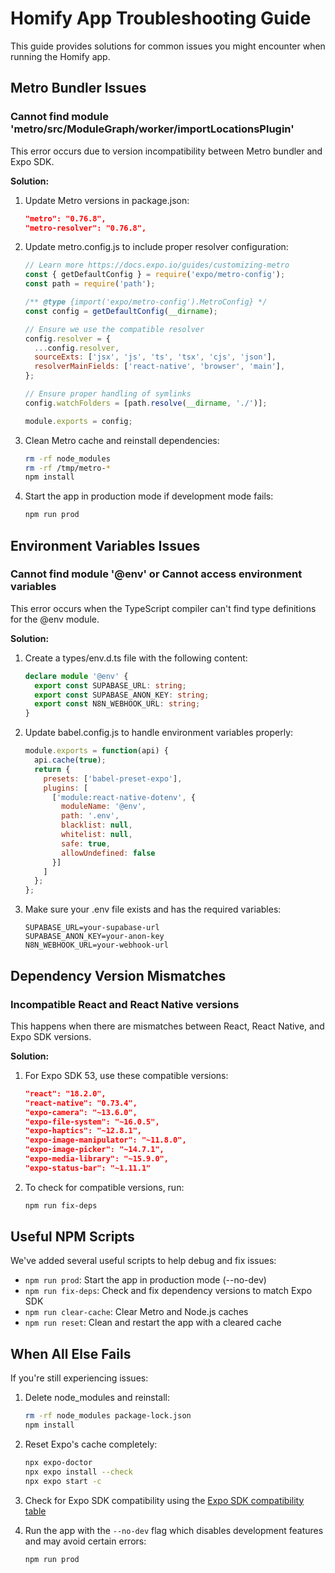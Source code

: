 # Homify App Troubleshooting Guide

This guide provides solutions for common issues you might encounter when running the Homify app.

## Metro Bundler Issues

### Cannot find module 'metro/src/ModuleGraph/worker/importLocationsPlugin'

This error occurs due to version incompatibility between Metro bundler and Expo SDK.

**Solution:**
1. Update Metro versions in package.json:
   ```json
   "metro": "0.76.8",
   "metro-resolver": "0.76.8",
   ```

2. Update metro.config.js to include proper resolver configuration:
   ```javascript
   // Learn more https://docs.expo.io/guides/customizing-metro
   const { getDefaultConfig } = require('expo/metro-config');
   const path = require('path');

   /** @type {import('expo/metro-config').MetroConfig} */
   const config = getDefaultConfig(__dirname);

   // Ensure we use the compatible resolver
   config.resolver = {
     ...config.resolver,
     sourceExts: ['jsx', 'js', 'ts', 'tsx', 'cjs', 'json'],
     resolverMainFields: ['react-native', 'browser', 'main'],
   };

   // Ensure proper handling of symlinks
   config.watchFolders = [path.resolve(__dirname, './')];

   module.exports = config;
   ```

3. Clean Metro cache and reinstall dependencies:
   ```bash
   rm -rf node_modules
   rm -rf /tmp/metro-*
   npm install
   ```

4. Start the app in production mode if development mode fails:
   ```bash
   npm run prod
   ```

## Environment Variables Issues

### Cannot find module '@env' or Cannot access environment variables

This error occurs when the TypeScript compiler can't find type definitions for the @env module.

**Solution:**
1. Create a types/env.d.ts file with the following content:
   ```typescript
   declare module '@env' {
     export const SUPABASE_URL: string;
     export const SUPABASE_ANON_KEY: string;
     export const N8N_WEBHOOK_URL: string;
   }
   ```

2. Update babel.config.js to handle environment variables properly:
   ```javascript
   module.exports = function(api) {
     api.cache(true);
     return {
       presets: ['babel-preset-expo'],
       plugins: [
         ['module:react-native-dotenv', {
           moduleName: '@env',
           path: '.env',
           blacklist: null,
           whitelist: null,
           safe: true,
           allowUndefined: false
         }]
       ]
     };
   };
   ```

3. Make sure your .env file exists and has the required variables:
   ```
   SUPABASE_URL=your-supabase-url
   SUPABASE_ANON_KEY=your-anon-key
   N8N_WEBHOOK_URL=your-webhook-url
   ```

## Dependency Version Mismatches

### Incompatible React and React Native versions

This happens when there are mismatches between React, React Native, and Expo SDK versions.

**Solution:**
1. For Expo SDK 53, use these compatible versions:
   ```json
   "react": "18.2.0",
   "react-native": "0.73.4",
   "expo-camera": "~13.6.0",
   "expo-file-system": "~16.0.5",
   "expo-haptics": "~12.8.1",
   "expo-image-manipulator": "~11.8.0",
   "expo-image-picker": "~14.7.1",
   "expo-media-library": "~15.9.0",
   "expo-status-bar": "~1.11.1"
   ```

2. To check for compatible versions, run:
   ```bash
   npm run fix-deps
   ```

## Useful NPM Scripts

We've added several useful scripts to help debug and fix issues:

- `npm run prod`: Start the app in production mode (--no-dev)
- `npm run fix-deps`: Check and fix dependency versions to match Expo SDK
- `npm run clear-cache`: Clear Metro and Node.js caches
- `npm run reset`: Clean and restart the app with a cleared cache

## When All Else Fails

If you're still experiencing issues:

1. Delete node_modules and reinstall:
   ```bash
   rm -rf node_modules package-lock.json
   npm install
   ```

2. Reset Expo's cache completely:
   ```bash
   npx expo-doctor
   npx expo install --check
   npx expo start -c
   ```

3. Check for Expo SDK compatibility using the [Expo SDK compatibility table](https://docs.expo.dev/versions/latest/sdk/overview/)

4. Run the app with the `--no-dev` flag which disables development features and may avoid certain errors:
   ```bash
   npm run prod
   ``` 